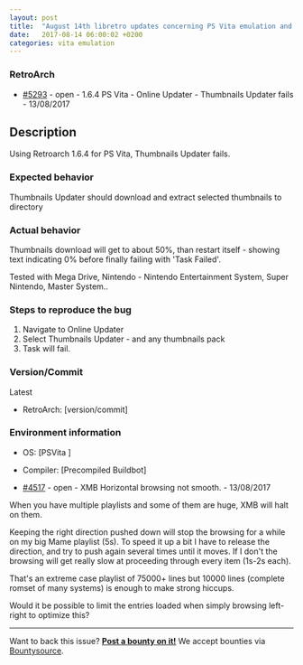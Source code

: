 ```yaml
---
layout: post
title:  "August 14th libretro updates concerning PS Vita emulation and emulators"
date:   2017-08-14 06:00:02 +0200
categories: vita emulation
---
```


### RetroArch
- [#5293](https://github.com/libretro/RetroArch/issues/5293) - open - 1.6.4 PS Vita - Online Updater - Thumbnails Updater fails - 13/08/2017


## Description
Using Retroarch 1.6.4 for PS Vita, Thumbnails Updater fails. 

### Expected behavior

Thumbnails Updater should download and extract selected thumbnails to directory 

### Actual behavior

Thumbnails download will get to about 50%, than restart itself - showing text indicating 0% before finally failing with 'Task Failed'.


Tested with Mega Drive, Nintendo - Nintendo Entertainment System, Super Nintendo, Master System..

### Steps to reproduce the bug

1. Navigate to Online Updater
2. Select Thumbnails Updater - and any thumbnails pack
3. Task will fail.


### Version/Commit
Latest

- RetroArch: [version/commit]

### Environment information

- OS: [PSVita ]
- Compiler: [Precompiled Buildbot]


- [#4517](https://github.com/libretro/RetroArch/issues/4517) - open - XMB Horizontal browsing not smooth. - 13/08/2017

When you have multiple playlists and some of them are huge, XMB will halt on them.

Keeping the right direction pushed down will stop the browsing for a while on my big Mame playlist (5s).
To speed it up a bit I have to release the direction, and try to push again several times until it moves.
If I don't the browsing will get really slow at proceeding through every item (1s-2s each).

That's an extreme case playlist of 75000+ lines but 10000 lines (complete romset of many systems) is enough to make strong hiccups.

Would it be possible to limit the entries loaded when simply browsing left-right to optimize this?

<bountysource-plugin>

---
Want to back this issue? **[Post a bounty on it!](https://www.bountysource.com/issues/41393572-xmb-horizontal-browsing-not-smooth?utm_campaign=plugin&utm_content=tracker%2F296058&utm_medium=issues&utm_source=github)** We accept bounties via [Bountysource](https://www.bountysource.com/?utm_campaign=plugin&utm_content=tracker%2F296058&utm_medium=issues&utm_source=github).
</bountysource-plugin>

